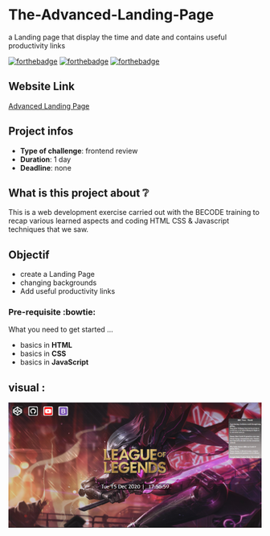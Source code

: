 # The-Advanced-Landing-Page

a Landing page that display the time and date and contains useful productivity links

[![forthebadge](https://forthebadge.com/images/badges/validated-html5.svg)](http://forthebadge.com) [![forthebadge](https://forthebadge.com/images/badges/made-with-javascript.svg)](http://forthebadge.com) [![forthebadge](https://forthebadge.com/images/badges/uses-css.svg)](http://forthebadge.com)

## Website Link

[Advanced Landing Page](https://sifedine-hajji.github.io/Landing-Page/)

## Project infos

- **Type of challenge**: frontend review
- **Duration**: 1 day
- **Deadline**: none

## What is this project about :grey_question:

This is a web development exercise carried out with the BECODE training to recap various learned aspects and coding HTML CSS & Javascript techniques that we saw.

## Objectif

- create a Landing Page
- changing backgrounds
- Add useful productivity links

### Pre-requisite :bowtie:

What you need to get started ...

- basics in **HTML**
- basics in **CSS**
- basics in **JavaScript**

## visual :

![Screenshot](./assets/screenshots/screenshot.PNG)

